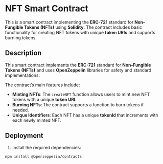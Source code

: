 # NFT Smart Contract

This is a smart contract implementing the **ERC-721** standard for **Non-Fungible Tokens (NFTs)** using **Solidity**. The contract includes basic functionality for creating NFT tokens with unique **token URIs** and supports burning tokens.


## Description

This smart contract implements the **ERC-721** standard for **Non-Fungible Tokens (NFTs)** and uses **OpenZeppelin** libraries for safety and standard implementations.

The contract’s main features include:

- **Minting NFTs**: The `createNFT` function allows users to mint new NFT tokens with a unique **token URI**.
- **Burning NFTs**: The contract supports a function to burn tokens if needed.
- **Unique Identifiers**: Each NFT has a unique **tokenId** that increments with each newly minted NFT.

## Deployment

1. Install the required dependencies:

```bash
npm install @openzeppelin/contracts
